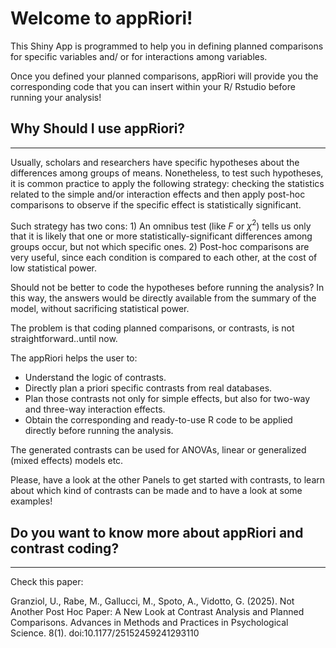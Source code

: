 Welcome to appRiori!
=======================

This Shiny App is programmed to help you in defining planned comparisons for specific variables and/ or for interactions among variables. 


Once you defined your planned comparisons, appRiori will provide you the corresponding code that you can insert within your R/ Rstudio before running your analysis!


## Why Should I use appRiori?
-----------------------
Usually, scholars and researchers have specific hypotheses about the differences among groups of means. Nonetheless, to test such hypotheses, it is common practice to apply the following strategy: checking the statistics related to the simple and/or interaction effects and then apply post-hoc comparisons to observe if the specific effect is statistically significant.


Such strategy has two cons: 1) An omnibus test (like $F$ or $\chi^2$) tells us only that it is likely that one or more statistically-significant differences among groups occur, but not which specific ones. 2) Post-hoc comparisons are very useful, since each condition is compared to each other, at the cost of low statistical power.


Should not be better to code the hypotheses before running the analysis? In this way, the answers would be directly available from the summary of the model, without sacrificing statistical power.

The problem is that coding planned comparisons, or contrasts, is not straightforward..until now.



The appRiori helps the user to:

* Understand the logic of contrasts.
* Directly plan a priori specific contrasts from real databases.
* Plan those contrasts not only for simple effects, but also for two-way and three-way interaction effects.
* Obtain the corresponding and ready-to-use R code to be applied directly before running the analysis.

The generated contrasts can be used for ANOVAs, linear or generalized (mixed effects) models etc.


Please, have a look at the other Panels to get started with contrasts, to learn about which kind of contrasts can be made and to have a look at some examples!

## Do you want to know more about appRiori and contrast coding?
-----------------------
Check this paper:

Granziol, U., Rabe, M., Gallucci, M., Spoto, A., Vidotto, G. (2025). Not Another Post Hoc Paper: A New Look at Contrast Analysis and Planned Comparisons. Advances in Methods and Practices in Psychological Science. 8(1). doi:10.1177/25152459241293110
